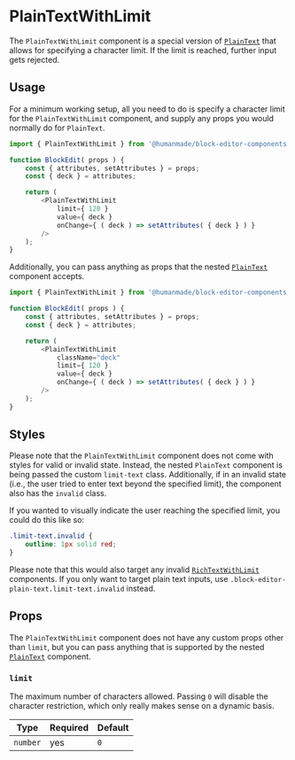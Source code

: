 # PlainTextWithLimit

The `PlainTextWithLimit` component is a special version of [`PlainText`](https://github.com/WordPress/gutenberg/blob/trunk/packages/block-editor/src/components/plain-text/index.js) that allows for specifying a character limit.
If the limit is reached, further input gets rejected.

## Usage

For a minimum working setup, all you need to do is specify a character limit for the `PlainTextWithLimit` component, and supply any props you would normally do for `PlainText`.

```js
import { PlainTextWithLimit } from '@humanmade/block-editor-components';

function BlockEdit( props ) {
	const { attributes, setAttributes } = props;
	const { deck } = attributes;

	return (
		<PlainTextWithLimit
			limit={ 120 }
			value={ deck }
			onChange={ ( deck ) => setAttributes( { deck } ) }
		/>
	);
}
```

Additionally, you can pass anything as props that the nested [`PlainText`](https://github.com/WordPress/gutenberg/blob/trunk/packages/block-editor/src/components/plain-text/index.js) component accepts.

```js
import { PlainTextWithLimit } from '@humanmade/block-editor-components';

function BlockEdit( props ) {
	const { attributes, setAttributes } = props;
	const { deck } = attributes;

	return (
		<PlainTextWithLimit
			className="deck"
			limit={ 120 }
			value={ deck }
			onChange={ ( deck ) => setAttributes( { deck } ) }
		/>
	);
}
```

## Styles

Please note that the `PlainTextWithLimit` component does not come with styles for valid or invalid state.
Instead, the nested `PlainText` component is being passed the custom `limit-text` class.
Additionally, if in an invalid state (i.e., the user tried to enter text beyond the specified limit), the component also has the `invalid` class.

If you wanted to visually indicate the user reaching the specified limit, you could do this like so:

```css
.limit-text.invalid {
	outline: 1px solid red;
}
```

Please note that this would also target any invalid [`RichTextWithLimit`](../RichTextWithLimit/README.md) components.
If you only want to target plain text inputs, use `.block-editor-plain-text.limit-text.invalid` instead.

## Props

The `PlainTextWithLimit` component does not have any custom props other than `limit`, but you can pass anything that is supported by the nested [`PlainText`](https://github.com/WordPress/gutenberg/blob/trunk/packages/block-editor/src/components/plain-text/index.js) component.

### `limit`

The maximum number of characters allowed.
Passing `0` will disable the character restriction, which only really makes sense on a dynamic basis.

| Type                                 | Required                             | Default                              |
|--------------------------------------|--------------------------------------|--------------------------------------|
| `number`                             | yes                                  | `0`                                  |
